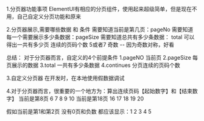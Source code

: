
1.分页器功能事项
ElementUI有相应的分页组件，使用起来超级简单，但是现在不用，自己自定义分页功能和原来

2.分页器展示,需要哪些数据 和 条件
需要知道当前是第几页：pageNo 
需要知道每一个需要展示多少条数据：pageSize
需要知道总共有多少条数据： total
可以得出一共有多少页
连续的页码个数 5或者7 奇数 -- 因为奇数对称，好看

总结：
对于分页器而言，自定义的4个前提条件
1.pageNO 当前页
2.pageSize 每页展示的数据
3.total 一共有多少条数据
4.continues 分页连续的页码个数

3.自定义分页器 在开发时，在本地使用假数据调试

4.对于分页器而言，很重要的一个地方为：算出连续页码【起始数字】和【结束数字】
当前是第8页
6 7 8 9 10
当前是第18页
16 17 18 19 20

假如当前是第1和第2页 没有0页和负数
都应该显示：1 2 3 4 5

